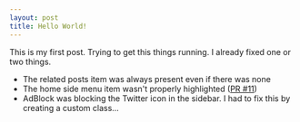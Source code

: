 ```yaml
---
layout: post
title: Hello World!
---
```

This is my first post. Trying to get this things running. I already fixed one or two things.

- The related posts item was always present even if there was none
- The home side menu item wasn't properly highlighted ([PR #11](https://github.com/poole/lanyon/pull/11))
- AdBlock was blocking the Twitter icon in the sidebar. I had to fix this by creating a custom class...
